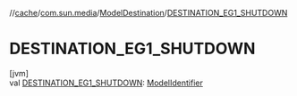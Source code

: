 //[cache](../../../index.md)/[com.sun.media](../index.md)/[ModelDestination](index.md)/[DESTINATION_EG1_SHUTDOWN](-d-e-s-t-i-n-a-t-i-o-n_-e-g1_-s-h-u-t-d-o-w-n.md)

# DESTINATION_EG1_SHUTDOWN

[jvm]\
val [DESTINATION_EG1_SHUTDOWN](-d-e-s-t-i-n-a-t-i-o-n_-e-g1_-s-h-u-t-d-o-w-n.md): [ModelIdentifier](../-model-identifier/index.md)
